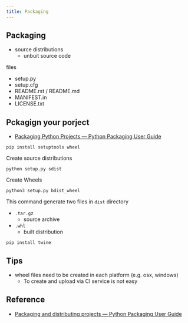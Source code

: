```yaml
---
title: Packaging
---
```


## Packaging

* source distributions
    * unbuit source code

files

* setup.py
* setup.cfg
* README.rst / README.md
* MANIFEST.in
* LICENSE.txt

## Pckagign your porject
* [Packaging Python Projects — Python Packaging User Guide](https://packaging.python.org/tutorials/packaging-projects/)

```
pip install setuptools wheel
```

Create source distributions

```
python setup.py sdist
```

Create Wheels

```
python3 setup.py bdist_wheel
```

This command generate two files in `dist` directory

* `.tar.gz`
    * source archive
* `.whl`
    * built distribution

```
pip install twine
```

## Tips
* wheel files need to be created in each platform (e.g. osx, windows)
    * To create and upload via CI service is not easy

## Reference
* [Packaging and distributing projects — Python Packaging User Guide](https://packaging.python.org/tutorials/distributing-packages/)
